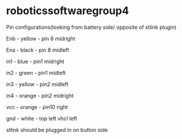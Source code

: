 # roboticssoftwaregroup4

Pin configurations(looking from battery side/ opposite of stlink plugin)

Enb - yellow - pin 8 midright

Ena - black - pin 8 midleft



in1 - blue - pin1 midright

in2 - green - pin1 midleft

in3 - yellow - pin2 midleft

in4 - orange - pin2 midright


vcc - orange - pin10 right

gnd - white - top left vhcl left




stlink should be plugged in on button side
